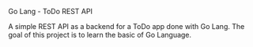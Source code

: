 
Go Lang - ToDo REST API

A simple REST API as a backend for a ToDo app done with Go Lang.
The goal of this project is to learn the basic of Go Language.

